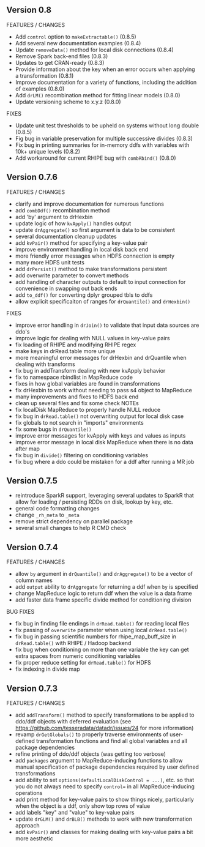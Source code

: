 Version 0.8
----------------------------------------------------------------------

FEATURES / CHANGES

- Add `control` option to `makeExtractable()` (0.8.5)
- Add several new documentation examples (0.8.4)
- Update `removeData()` method for local disk connections (0.8.4)
- Remove Spark back-end files (0.8.3)
- Updates to get CRAN-ready (0.8.3)
- Provide information about the key when an error occurs when applying a transformation (0.8.1)
- Improve documentation for a variety of functions, including the addition of examples (0.8.0)
- Add `drLM()` recombination method for fitting linear models (0.8.0)
- Update versioning scheme to x.y.z (0.8.0)

FIXES

- Update unit test thresholds to be upheld on systems without long double (0.8.5)
- Fig bug in variable preservation for multiple successive divides (0.8.3)
- Fix bug in printing summaries for in-memory ddfs with variables with 10k+ unique levels (0.8.2)
- Add workaround for current RHIPE bug with `combRbind()` (0.8.0)

Version 0.7.6
----------------------------------------------------------------------

FEATURES / CHANGES

- clarify and improve documentation for numerous functions
- add `combDdf()` recombination method
- add 'by' argument to drHexbin
- update logic of how `kvApply()` handles output
- update `drAggregate()` so first argument is data to be consistent
- several documentation cleanup updates
- add `kvPair()` method for specifying a key-value pair
- improve environment handling in local disk back end
- more friendly error messages when HDFS connection is empty
- many more HDFS unit tests
- add `drPersist()` method to make transformations persistent
- add overwrite parameter to convert methods
- add handling of character outputs to default to input connection for convenience in swapping out back ends
- add `to_ddf()` for converting dplyr grouped tbls to ddfs
- allow explicit specificaiton of ranges for `drQuantile()` and `drHexbin()`

FIXES

- improve error handling in `drJoin()` to validate that input data sources are ddo's
- improve logic for dealing with NULL values in key-value pairs
- fix loading of RHIPE and modifying RHIPE regex
- make keys in drRead.table more unique
- more meaningful error messages for drHexbin and drQuantile when dealing with transforms
- fix bug in addTransform dealing with new kvApply behavior
- fix to namespace rbindlist in MapReduce code
- fixes in how global variables are found in transformations
- fix drHexbin to work without needing to pass s4 object to MapReduce
- many improvements and fixes to HDFS back end
- clean up several files and fix some check NOTEs
- fix localDisk MapReduce to properly handle NULL reduce
- fix bug in `drRead.table()` not overwriting output for local disk case
- fix globals to not search in "imports" environments
- fix some bugs in `drQuantile()`
- improve error messages for kvApply with keys and values as inputs
- improve error message in local disk MapReduce when there is no data after map
- fix bug in `divide()` filtering on conditioning variables
- fix bug where a ddo could be mistaken for a ddf after running a MR job

Version 0.7.5
----------------------------------------------------------------------

- reintroduce SparkR support, leveraging several updates to SparkR that allow
  for loading / persisting RDDs on disk, lookup by key, etc.
- general code formatting changes
- change `_rh_meta` to `_meta`
- remove strict dependency on parallel package
- several small changes to help R CMD check

Version 0.7.4
----------------------------------------------------------------------

FEATURES / CHANGES

- allow `by` argument in `drQuantile()` and `drAggregate()` to be a vector of column names
- add `output` ability to `drAggregate` for returning a ddf when `by` is specified
- change MapReduce logic to return ddf when the value is a data frame
- add faster data frame specific divide method for conditioning division

BUG FIXES

- fix bug in finding file endings in `drRead.table()` for reading local files
- fix passing of `overwrite` parameter when using local `drRead.table()`
- fix bug in passing scientific numbers for rhipe_map_buff_size in `drRead.table()`
  with RHIPE / Hadoop backend
- fix bug when conditioning on more than one variable the key can get extra
  spaces from numeric conditioning variables
- fix proper reduce setting for `drRead.table()` for HDFS
- fix indexing in divide map

Version 0.7.3
-------------------------------------------------------------------------------

FEATURES / CHANGES

- add `addTransform()` method to specify transformations to be applied to
  ddo/ddf objects with deferred evaluation (see
  https://github.com/tesseradata/datadr/issues/24 for more information)
- revamp `drGetGlobals()` to properly traverse environments of user-defined
  transformation functions and find all global variables and all package
  dependencies
- refine printing of ddo/ddf objects (was getting too verbose)
- add `packages` argument to MapReduce-inducing functions to allow manual
  specification of package dependencies required by user defined
  transformations
- add ability to set `options(defaultLocalDiskControl = ...)`, etc. so that you
  do not always need to specify `control=` in all MapReduce-inducing operations
- add print method for key-value pairs to show things nicely, particularly
  when the object is a ddf, only show top rows of value
- add labels "key" and "value" to key-value pairs
- update `drGLM()` and `drBLB()` methods to work with new transformation
  approach
- add `kvPair()` and classes for making dealing with key-value pairs a bit more
  aesthetic
